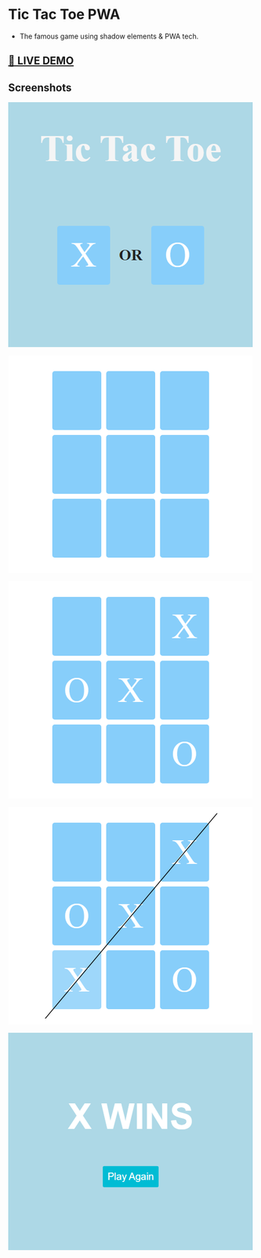 # Tic Tac Toe PWA

- The famous game using shadow elements & PWA tech.

## <a href="https://mhmd-tarek-mhmd.github.io/Tic-Tac-Toe-PWA" target="_blank">🔴 LIVE DEMO</a>

## Screenshots

![](screenshots/1.png)

![](screenshots/2.png)

![](screenshots/3.png)

![](screenshots/4.png)

![](screenshots/5.png)
